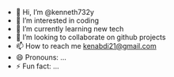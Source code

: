 - 👋 Hi, I’m @kenneth732y
- 👀 I’m interested in coding
- 🌱 I’m currently learning new tech
- 💞️ I’m looking to collaborate on github projects
- 📫 How to reach me kenabdi21@gmail.com
- 😄 Pronouns: ...
- ⚡ Fun fact: ...

<!---
kenneth732y/kenneth732y is a ✨ special ✨ repository because its `README.md` (this file) appears on your GitHub profile.
You can click the Preview link to take a look at your changes.
--->
